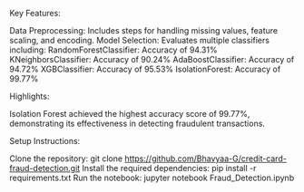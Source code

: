 Key Features:

Data Preprocessing: Includes steps for handling missing values, feature scaling, and encoding.
Model Selection: Evaluates multiple classifiers including:
RandomForestClassifier: Accuracy of 94.31%
KNeighborsClassifier: Accuracy of 90.24%
AdaBoostClassifier: Accuracy of 94.72%
XGBClassifier: Accuracy of 95.53%
IsolationForest: Accuracy of 99.77%

Highlights:

Isolation Forest achieved the highest accuracy score of 99.77%, demonstrating its effectiveness in detecting fraudulent transactions.

Setup Instructions:

Clone the repository: git clone https://github.com/Bhavyaa-G/credit-card-fraud-detection.git
Install the required dependencies: pip install -r requirements.txt
Run the notebook: jupyter notebook Fraud_Detection.ipynb
